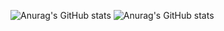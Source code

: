 ![Anurag's GitHub stats](https://github-readme-stats.vercel.app/api?username=ahmedelshamy4&theme=dark&show_icons=true)
![Anurag's GitHub stats](https://github-readme-stats.vercel.app/api?username=ahmedelshamy4&show_icons=true)
